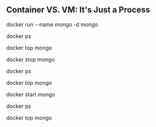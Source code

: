 ## Container VS. VM: It's Just a Process

docker run --name mongo -d mongo

docker ps

docker top mongo

docker stop mongo

docker ps

docker top mongo

docker start mongo

docker ps

docker top mongo
